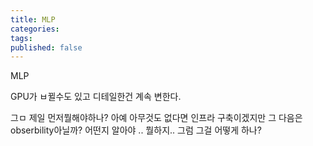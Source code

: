 ```yaml
---
title: MLP
categories: 
tags: 
published: false
---
```

MLP

GPU가 ㅂ뀔수도 있고
디테일한건 계속 변한다.

그ㅁ 제일 먼저뭘해야하나?
아예 아무것도 없다면 인프라 구축이겠지만
그 다음은 
obserbility아닐까?
어떤지 알아야 .. 뭘하지..
그럼 그걸 어떻게 하나?
